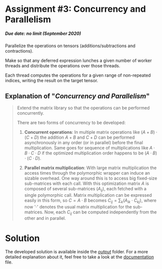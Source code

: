 # Assignment #3: Concurrency and Parallelism
##### Due date: no limit (September 2020)

Parallelize the operations on tensors (additions/subtractions and contractions).

Make so that any deferred expression lunches a given number of worker threads and distribute the operations over those threads.

Each thread computes the operations for a given range of non-repeated indices, writing the result on the target tensor.

## Explanation of "*Concurrency and Parallelism*"

> Extend the matrix library so that the operations can be performed concurrently.
> 
> There are two forms of concurrency to be developed:
> 
> 1. **Concurrent operations**:  In multiple matrix operations like $(A+B) \cdot (C+D)$ the addition $A+B$ and $C+D$ can be performed asynchronously in any order (or in parallel) before the final multiplication. Same goes for sequence of multiplications like $A \cdot B \cdot C \cdot D$ if the optimized multiplication order happens to be $(A \cdot B) \cdot (C \cdot D)$.
> 
> 2. **Parallel matrix multiplication**: With large matrix multiplication the access times through the polymorphic wrapper can induce an sizable overhead. One way around this is to access big fixed-size sub-matrices with each call.
With this optimization matrix $A$ is composed of several sub-matrices ($A_{ij}$), each fetched with a single polymorphic call. Matrix multiplication can be expressed easily in this form, so $C=A \cdot B$ becomes $C_{ij} = ∑_{k} (A_{ik} \cdot C_{kj})$, where now '$\cdot$' denotes the usual matrix multiplication for the sub-matrices. 
Now, each $C_{ij}$ can be computed independently from the other and in parallel.
>

# Solution
The developed solution is available inside the [*output*](https://github.com/FabioDainese/Advanced_Algorithms/tree/master/Assignments/3/Output/) folder. For a more detailed explanation about it, feel free to take a look at the [documentation](https://github.com/FabioDainese/Advanced_Algorithms/tree/master/Assignments/3/Output%20documentation.pdf) file.
